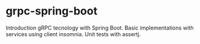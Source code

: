 # grpc-spring-boot
Introduction gRPC tecnology with Spring Boot.
Basic implementations with services using client insomnia.
Unit tests with assertj.
